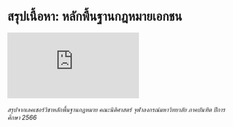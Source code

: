 # สรุปเนื้อหา: หลักพื้นฐานกฎหมายเอกชน

![](https://github.com/wattanit/thai-law-summaries/blob/main/%E0%B8%AB%E0%B8%A5%E0%B8%B1%E0%B8%81%E0%B8%9E%E0%B8%B7%E0%B9%89%E0%B8%99%E0%B8%90%E0%B8%B2%E0%B8%99%E0%B8%81%E0%B8%8F%E0%B8%AB%E0%B8%A1%E0%B8%B2%E0%B8%A2%E0%B9%80%E0%B8%AD%E0%B8%81%E0%B8%8A%E0%B8%99/%E0%B8%AB%E0%B8%A5%E0%B8%B1%E0%B8%81%E0%B8%9E%E0%B8%B7%E0%B9%89%E0%B8%99%E0%B8%90%E0%B8%B2%E0%B8%99%E0%B8%81%E0%B8%8E%E0%B8%AB%E0%B8%A1%E0%B8%B2%E0%B8%A2%E0%B9%80%E0%B8%AD%E0%B8%81%E0%B8%8A%E0%B8%99.pdf?raw=true)

_สรุปจากเลคเชอร์วิชาหลักพื้นฐานกฎหมาย คณะนิติศาสตร์ จุฬาลงกรณ์มหาวิทยาลัย ภาคบันฑิต ปีการศึกษา 2566_
